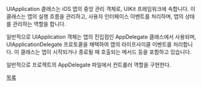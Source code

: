 
UIApplication 클래스는 iOS 앱의 중앙 관리 객체로, UIKit 프레임워크에 속합니다. 이 클래스는 앱의 실행 흐름을 관리하고, 사용자 인터페이스 이벤트를 처리하며, 앱의 상태를 관리하는 역할을 합니다.

일반적으로 UIApplication 객체는 앱의 진입점인 AppDelegate 클래스에서 사용되며, UIApplicationDelegate 프로토콜을 채택하여 앱의 라이프사이클 이벤트를 처리합니다. 이 클래스는 앱이 시작되거나 종료될 때 호출되는 메서드 등을 포함하고 있습니다.

일반적으로 프로젝트의 AppDelegate 파일에서 컨트롤러 역할을 구현한다.

[목록](../README_link.md#ios)
